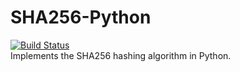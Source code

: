 # SHA256-Python

[![Build Status](https://travis-ci.com/trevortomlin/SHA256-Python.svg?branch=main)](https://travis-ci.com/trevortomlin/SHA256-Python)\
Implements the SHA256 hashing algorithm in Python.
